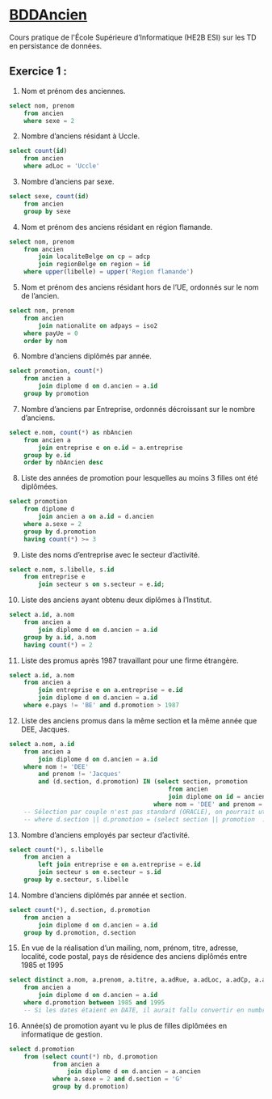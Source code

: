# [BDDAncien](https://poesi.esi-bru.be/pluginfile.php/18965/mod_resource/content/1/Select4.pdf)
Cours pratique de l'École Supérieure d’Informatique (HE2B ESI) sur les TD en persistance de données.
## Exercice 1 :

1. Nom et prénom des anciennes.
```sql
select nom, prenom
	from ancien
	where sexe = 2
```
2. Nombre d’anciens résidant à Uccle.
```sql
select count(id) 
	from ancien
	where adLoc = 'Uccle'
```
3. Nombre d’anciens par sexe.
```sql
select sexe, count(id)
	from ancien 
	group by sexe
```
4. Nom et prénom des anciens résidant en région flamande.
```sql
select nom, prenom
	from ancien
		join localiteBelge on cp = adcp
		join regionBelge on region = id
	where upper(libelle) = upper('Region flamande')
```
5. Nom et prénom des anciens résidant hors de l’UE, ordonnés sur le nom de l’ancien.
```sql
select nom, prenom
	from ancien
		join nationalite on adpays = iso2
	where payUe = 0
	order by nom
```
6. Nombre d’anciens diplômés par année.
```sql
select promotion, count(*)
    from ancien a
        join diplome d on d.ancien = a.id
    group by promotion 
```
7. Nombre d’anciens par Entreprise, ordonnés décroissant sur le nombre d’anciens.
```sql
select e.nom, count(*) as nbAncien
    from ancien a 
    	join entreprise e on e.id = a.entreprise
    group by e.id
    order by nbAncien desc
```
8. Liste des années de promotion pour lesquelles au moins 3 filles ont été diplômées.
```sql
select promotion 
    from diplome d
        join ancien a on a.id = d.ancien
    where a.sexe = 2
    group by d.promotion
    having count(*) >= 3
```
9. Liste des noms d’entreprise avec le secteur d’activité.
```sql
select e.nom, s.libelle, s.id 
    from entreprise e
        join secteur s on s.secteur = e.id;
```
10. Liste des anciens ayant obtenu deux diplômes à l’Institut.
```sql
select a.id, a.nom 
    from ancien a
        join diplome d on d.ancien = a.id
    group by a.id, a.nom 
    having count(*) = 2 
```
11. Liste des promus après 1987 travaillant pour une firme étrangère.
```sql
select a.id, a.nom
    from ancien a
        join entreprise e on a.entreprise = e.id
        join diplome d on d.ancien = a.id
    where e.pays != 'BE' and d.promotion > 1987
```
12. Liste des anciens promus dans la même section et la même année que DEE, Jacques.
```sql
select a.nom, a.id 
    from ancien a
        join diplome d on d.ancien = a.id
    where nom != 'DEE' 
		and prenom != 'Jacques' 
		and (d.section, d.promotion) IN (select section, promotion 
											from ancien
                                            join diplome on id = ancien
                                        where nom = 'DEE' and prenom = 'Jacques')
	-- Sélection par couple n'est pas standard (ORACLE), on pourrait utiliser une concaténation (||)
	-- where d.section || d.promotion = (select section || promotion  ...
```
13. Nombre d’anciens employés par secteur d’activité.
```sql
select count(*), s.libelle
    from ancien a
        left join entreprise e on a.entreprise = e.id
        join secteur s on e.secteur = s.id
    group by e.secteur, s.libelle
```
14. Nombre d’anciens diplômés par année et section.
```sql
select count(*), d.section, d.promotion
    from ancien a
        join diplome d on d.ancien = a.id
    group by d.promotion, d.section
```
15. En vue de la réalisation d’un mailing, nom, prénom, titre, adresse, localité, code postal, pays de résidence des anciens diplômés entre 1985 et 1995
```sql
select distinct a.nom, a.prenom, a.titre, a.adRue, a.adLoc, a.adCp, a.adPays 
    from ancien a
        join diplome d on d.ancien = a.id
    where d.promotion between 1985 and 1995
	-- Si les dates étaient en DATE, il aurait fallu convertir en numbre "d.promotion" avec " to_number ".
```
16. Année(s) de promotion ayant vu le plus de filles diplômées en informatique de gestion.
```sql
select d.promotion
    from (select count(*) nb, d.promotion
            from ancien a
                join diplome d on d.ancien = a.ancien
            where a.sexe = 2 and d.section = 'G'
            group by d.promotion)
```